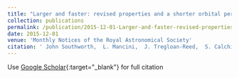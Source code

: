 ```yaml
---
title: "Larger and faster: revised properties and a shorter orbital period for the WASP-57 planetary system from a pro-am collaboration"
collection: publications
permalink: /publication/2015-12-01-Larger-and-faster-revised-properties-and-a-shorter-orbital-period-for-the-WASP-57-planetary-system-from-a-pro-am-collaboration
date: 2015-12-01
venue: 'Monthly Notices of the Royal Astronomical Society'
citation: ' John Southworth,  L. Mancini,  J. Tregloan-Reed,  S. Calchi Novati,  S. Ciceri,  G. D&apos;Ago,  L. Delrez,  M. Dominik,  D. Evans,  M. Gillon,  E. Jehin,  U. Jørgensen,  T. Haugbølle,  M. Lendl,  C. Arena,  L. Barbieri,  M. Barbieri,  G. Corfini,  C. Lopresti,  A. Marchini,  G. Marino,  K. Alsubai,  V. Bozza,  D. Bramich,  R. Jaimes,  T. Hinse,  Th. Henning,  M. Hundertmark,  D. Juncher,  H. Korhonen,  A. Popovas,  M. Rabus,  S. Rahvar,  R. Schmidt,  J. Skottfelt,  C. Snodgrass,  D. Starkey,  J. Surdej,  O. Wertz, &quot;Larger and faster: revised properties and a shorter orbital period for the WASP-57 planetary system from a pro-am collaboration.&quot; Monthly Notices of the Royal Astronomical Society, 2015.'
---
```

Use [Google Scholar](https://scholar.google.com/scholar?q=Larger+and+faster:+revised+properties+and+a+shorter+orbital+period+for+the+WASP+57+planetary+system+from+a+pro+am+collaboration){:target="_blank"} for full citation